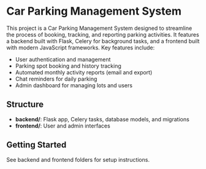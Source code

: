 # Car Parking Management System

This project is a Car Parking Management System designed to streamline the process of booking, tracking, and reporting parking activities. It features a backend built with Flask, Celery for background tasks, and a frontend built with modern JavaScript frameworks. Key features include:

- User authentication and management
- Parking spot booking and history tracking
- Automated monthly activity reports (email and export)
- Chat reminders for daily parking
- Admin dashboard for managing lots and users

## Structure
- **backend/**: Flask app, Celery tasks, database models, and migrations
- **frontend/**: User and admin interfaces

## Getting Started
See backend and frontend folders for setup instructions. 


